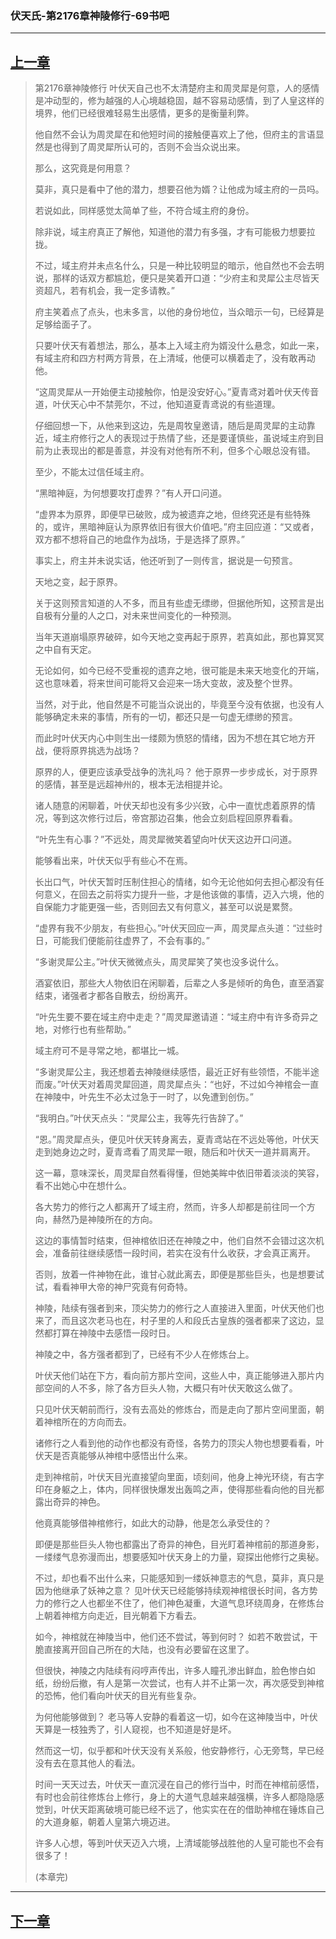 ### 伏天氏-第2176章神陵修行-69书吧

--------
[上一章](./d50ad912f5fa78a1e8c02e795e5e2718.md)
--------


>
>
>
>第2176章神陵修行
>叶伏天自己也不太清楚府主和周灵犀是何意，人的感情是冲动型的，修为越强的人心境越稳固，越不容易动感情，到了人皇这样的境界，他们已经很难轻易生出感情，更多的是衡量利弊。
>
>他自然不会认为周灵犀在和他短时间的接触便喜欢上了他，但府主的言语显然是也得到了周灵犀所认可的，否则不会当众说出来。
>
>那么，这究竟是何用意？
>
>莫非，真只是看中了他的潜力，想要召他为婿？让他成为域主府的一员吗。
>
>若说如此，同样感觉太简单了些，不符合域主府的身份。
>
>除非说，域主府真正了解他，知道他的潜力有多强，才有可能极力想要拉拢。
>
>不过，域主府并未点名什么，只是一种比较明显的暗示，他自然也不会去明说，那样的话双方都尴尬，便只是笑着开口道：“少府主和灵犀公主尽皆天资超凡，若有机会，我一定多请教。”
>
>府主笑着点了点头，也未多言，以他的身份地位，当众暗示一句，已经算是足够给面子了。
>
>只要叶伏天有着想法，那么，基本上入域主府为婿没什么悬念，如此一来，有域主府和四方村两方背景，在上清域，他便可以横着走了，没有敢再动他。
>
>“这周灵犀从一开始便主动接触你，怕是没安好心。”夏青鸢对着叶伏天传音道，叶伏天心中不禁莞尔，不过，他知道夏青鸢说的有些道理。
>
>仔细回想一下，从他来到这边，先是周牧皇邀请，随后是周灵犀的主动靠近，域主府修行之人的表现过于热情了些，还是要谨慎些，虽说域主府到目前为止表现出的都是善意，并没有对他有所不利，但多个心眼总没有错。
>
>至少，不能太过信任域主府。
>
>“黑暗神庭，为何想要攻打虚界？”有人开口问道。
>
>“虚界本为原界，即便早已破败，成为被遗弃之地，但终究还是有些特殊的，或许，黑暗神庭认为原界依旧有很大价值吧。”府主回应道：“又或者，双方都不想将自己的地盘作为战场，于是选择了原界。”
>
>事实上，府主并未说实话，他还听到了一则传言，据说是一句预言。
>
>天地之变，起于原界。
>
>关于这则预言知道的人不多，而且有些虚无缥缈，但据他所知，这预言是出自极有分量的人之口，对未来世间变化的一种预测。
>
>当年天道崩塌原界破碎，如今天地之变再起于原界，若真如此，那也算冥冥之中自有天定。
>
>无论如何，如今已经不受重视的遗弃之地，很可能是未来天地变化的开端，这也意味着，将来世间可能将又会迎来一场大变故，波及整个世界。
>
>当然，对于此，他自然是不可能当众说出的，毕竟至今没有依据，也没有人能够确定未来的事情，所有的一切，都还只是一句虚无缥缈的预言。
>
>而此时叶伏天内心中则生出一缕颇为愤怒的情绪，因为不想在其它地方开战，便将原界挑选为战场？
>
>原界的人，便更应该承受战争的洗礼吗？
>他于原界一步步成长，对于原界的感情，甚至是远超神州的，根本无法相提并论。
>
>诸人随意的闲聊着，叶伏天却也没有多少兴致，心中一直忧虑着原界的情况，等到这次修行过后，帝宫那边召集，他会立刻启程回原界看看。
>
>“叶先生有心事？”不远处，周灵犀微笑着望向叶伏天这边开口问道。
>
>能够看出来，叶伏天似乎有些心不在焉。
>
>长出口气，叶伏天暂时压制住担心的情绪，如今无论他如何去担心都没有任何意义，在回去之前将实力提升一些，才是他该做的事情，迈入六境，他的自保能力才能更强一些，否则回去又有何意义，甚至可以说是累赘。
>
>“虚界有我不少朋友，有些担心。”叶伏天回应一声，周灵犀点头道：“过些时日，可能我们便能前往虚界了，不会有事的。”
>
>“多谢灵犀公主。”叶伏天微微点头，周灵犀笑了笑也没多说什么。
>
>酒宴依旧，那些大人物依旧在闲聊着，后辈之人多是倾听的角色，直至酒宴结束，诸强者才都各自散去，纷纷离开。
>
>“叶先生要不要在域主府中走走？”周灵犀邀请道：“域主府中有许多奇异之地，对修行也有些帮助。”
>
>域主府可不是寻常之地，都堪比一城。
>
>“多谢灵犀公主，我还想着去神陵继续感悟，最近正好有些领悟，不能半途而废。”叶伏天对着周灵犀回道，周灵犀点头：“也好，不过如今神棺会一直在神陵中，叶先生不必太过急于一时了，以免遭到创伤。”
>
>“我明白。”叶伏天点头：“灵犀公主，我等先行告辞了。”
>
>“恩。”周灵犀点头，便见叶伏天转身离去，夏青鸢站在不远处等他，叶伏天走到她身边之时，夏青鸢看了周灵犀一眼，随后和叶伏天一道并肩离开。
>
>这一幕，意味深长，周灵犀自然看得懂，但她美眸中依旧带着淡淡的笑容，看不出她心中在想什么。
>
>各大势力的修行之人都离开了域主府，然而，许多人却都是前往同一个方向，赫然乃是神陵所在的方向。
>
>这边的事情暂时结束，但神棺依旧还在神陵之中，他们自然不会错过这次机会，准备前往继续感悟一段时间，若实在没有什么收获，才会真正离开。
>
>否则，放着一件神物在此，谁甘心就此离去，即便是那些巨头，也是想要试试，看看神甲大帝的神尸究竟有何奇特。
>
>神陵，陆续有强者到来，顶尖势力的修行之人直接进入里面，叶伏天他们也来了，而且这次老马也在，村子里的人和段氏古皇族的强者都来了这边，显然都打算在神陵中去感悟一段时日。
>
>神陵之中，各方强者都到了，已经有不少人在修炼台上。
>
>叶伏天他们站在下方，看向前方那片空间，这些人中，真正能够进入那片内部空间的人不多，除了各方巨头人物，大概只有叶伏天敢这么做了。
>
>只见叶伏天朝前而行，没有去高处的修炼台，而是走向了那片空间里面，朝着神棺所在的方向而去。
>
>诸修行之人看到他的动作也都没有奇怪，各势力的顶尖人物也想要看看，叶伏天是否真能够从神棺中感悟出什么来。
>
>走到神棺前，叶伏天目光直接望向里面，顷刻间，他身上神光环绕，有古字印在身躯之上，体内，同样很快爆发出轰鸣之声，使得那些看向他的目光都露出奇异的神色。
>
>他竟真能够借神棺修行，如此大的动静，他是怎么承受住的？
>
>即便是那些巨头人物也都露出了奇异的神色，目光盯着神棺前的那道身影，一缕缕气息弥漫而出，想要感知叶伏天身上的力量，窥探出他修行之奥秘。
>
>不过，却也看不出什么来，只能感知到一缕妖神意志的气息，莫非，真只是因为他继承了妖神之意？
>见叶伏天已经能够持续观神棺很长时间，各方势力的修行之人也都坐不住了，他们神色凝重，大道气息环绕周身，在修炼台上朝着神棺方向走近，目光朝着下方看去。
>
>如今，神棺就在神陵当中，他们还不尝试，等到何时？
>如若不敢尝试，干脆直接离开回自己所在的大陆，也没有必要留在这里了。
>
>但很快，神陵之内陆续有闷哼声传出，许多人瞳孔渗出鲜血，脸色惨白如纸，纷纷后撤，有人是第一次尝试，也有人并不止第一次，再次感受到神棺的恐怖，他们看向叶伏天的目光有些复杂。
>
>为何他能够做到？
>老马等人安静的看着这一切，如今在这神陵当中，叶伏天算是一枝独秀了，引人窥视，也不知道是好是坏。
>
>然而这一切，似乎都和叶伏天没有关系般，他安静修行，心无旁骛，早已经没有去在意其他人的看法。
>
>时间一天天过去，叶伏天一直沉浸在自己的修行当中，时而在神棺前感悟，有时也会前往修炼台上修行，身上的大道气息越来越强横，许多人都隐隐感觉到，叶伏天距离破境可能已经不远了，他实实在在的借助神棺在锤炼自己的大道身躯，朝着人皇第六境迈进。
>
>许多人心想，等到叶伏天迈入六境，上清域能够战胜他的人皇可能也不会有很多了！
>
>(本章完)
>
>

--------
[下一章](./e53aad75068fb55b1715f5ec23208214.md)
--------

